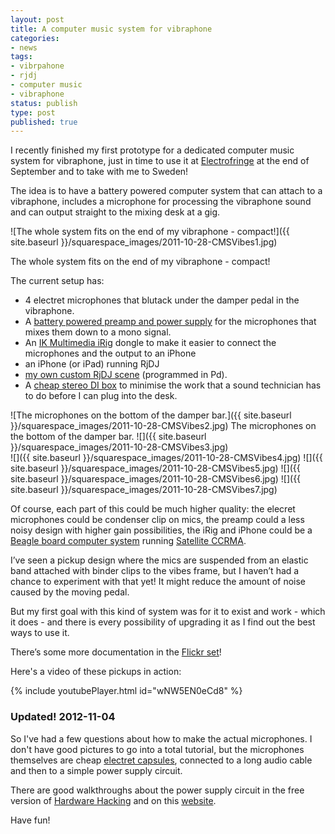 ```yaml
---
layout: post
title: A computer music system for vibraphone
categories:
- news
tags:
- vibrpahone
- rjdj
- computer music
- vibraphone
status: publish
type: post
published: true
---
```


I recently finished my first prototype for a dedicated computer music system for vibraphone, just in time to use it at 
[Electrofringe](http://www.electrofringe.net/) at the end of September and to take with me to Sweden!

The idea is to have a battery powered computer system that can attach to a vibraphone, includes a microphone for processing the vibraphone sound and can output straight to the mixing desk at a gig.
  
       
![The whole system fits on the end of my vibraphone - compact!]({{ site.baseurl }}/squarespace_images/2011-10-28-CMSVibes1.jpg) 

The whole system fits on the end of my vibraphone - compact! 
  
The current setup has:


* 4 electret microphones that blutack under the damper pedal in the vibraphone.
* A [battery powered preamp and power supply](http://www.amazon.com/Handmade-Electronic-Music-Hardware-Hacking/dp/0415998735/ref=dp_ob_title_bk) for the microphones that mixes them down to a mono signal.
* An [IK Multimedia iRig](http://www.ikmultimedia.com/irig/features/) dongle to make it easier to connect the microphones and the output to an iPhone
* an iPhone (or iPad) running RjDJ
* [my own custom RjDJ scene](http://rjdj.me/music/Charles%20Martin/Norra%20Vinter/399/) (programmed in Pd).
* A [cheap stereo DI box](http://www.behringer.com/EN/Products/DI20.aspx) to minimise the work that a sound technician has to do before I can plug into the desk.
  

![The microphones on the bottom of the damper bar.]({{ site.baseurl }}/squarespace_images/2011-10-28-CMSVibes2.jpg) The microphones on the bottom of the damper bar.
![]({{ site.baseurl }}/squarespace_images/2011-10-28-CMSVibes3.jpg)   
![]({{ site.baseurl }}/squarespace_images/2011-10-28-CMSVibes4.jpg)
![]({{ site.baseurl }}/squarespace_images/2011-10-28-CMSVibes5.jpg)
![]({{ site.baseurl }}/squarespace_images/2011-10-28-CMSVibes6.jpg)
![]({{ site.baseurl }}/squarespace_images/2011-10-28-CMSVibes7.jpg)

Of course, each part of this could be much higher quality: the elecret microphones could be condenser clip on mics, the preamp could a less noisy design with higher gain possibilities, the iRig and iPhone could be a [Beagle board computer system](http://beagleboard.org/hardware-xM) running [Satellite CCRMA](https://ccrma.stanford.edu/~eberdahl/Satellite/).

I’ve seen a pickup design where the mics are suspended from an elastic band attached with binder clips to the vibes frame, but I haven’t had a chance to experiment with that yet! It might reduce the amount of noise caused by the moving pedal.

But my first goal with this kind of system was for it to exist and work - which it does - and there is every possibility of upgrading it as I find out the best ways to use it.

There’s some more documentation in the 
[Flickr set](http://www.flickr.com/photos/chuck_notorious/sets/72157627854258763/)!

Here's a video of these pickups in action:

<!-- https://youtu.be/wNW5EN0eCd8 -->
{% include youtubePlayer.html id="wNW5EN0eCd8" %}

### Updated! 2012-11-04

So I've had a few questions about how to make the actual microphones. I don't have good pictures to go into a total tutorial, but the microphones themselves are cheap [electret capsules](http://www.jaycar.com.au/productView.asp?ID=AM4011&keywords=electret+mics&form=KEYWORD), connected to a long audio cable and then to a simple power supply circuit.

There are good walkthroughs about the power supply circuit in the free version of [Hardware Hacking](http://www.nicolascollins.com/texts/originalhackingmanual.pdf) and on this [website](http://webpages.charter.net/tidmarsh/binmic/).

Have fun!